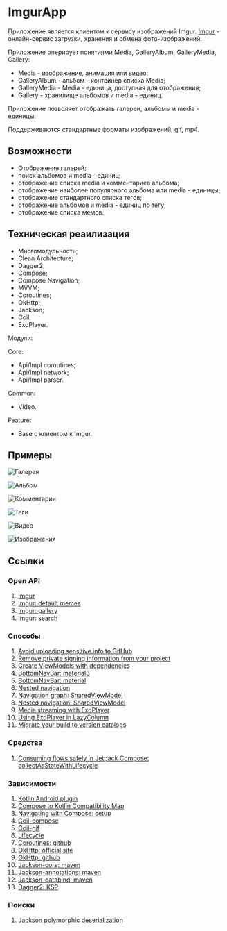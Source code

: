 # ImgurApp

Приложение является клиентом к сервису изображений Imgur.
[Imgur](https://apidocs.imgur.com) - онлайн-сервис загрузки, хранения и обмена фото-изображений.

Приложение оперирует понятиями Media, GalleryAlbum, GalleryMedia, Gallery:

- Media - изображение, анимация или видео;
- GalleryAlbum - альбом - контейнер списка Media;
- GalleryMedia - Media - единица, доступная для отображения;
- Gallery - хранилище альбомов и media - единиц.

Приложение позволяет отображать галереи, альбомы и media - единицы.

Поддерживаются стандартные форматы изображений, gif, mp4.

## Возможности

- Отображение галерей;
- поиск альбомов и media - единиц;
- отображение списка media и комментариев альбома;
- отображение наиболее популярного альбома или media - единицы;
- отображение стандартного списка тегов;
- отображение альбомов и media - единиц по тегу;
- отображение списка мемов.

## Техническая реаилизация

- Многомодульность;
- Clean Architecture;
- Dagger2;
- Compose;
- Compose Navigation;
- MVVM;
- Coroutines;
- OkHttp;
- Jackson;
- Coil;
- ExoPlayer.

Модули:

Core:

- Api/Impl coroutines;
- Api/Impl network;
- Api/Impl parser.

Common:

- Video.

Feature:

- Base с клиентом к Imgur.


## Примеры

![Галерея](screens/gallery.png)

![Альбом](screens/album.png)

![Комментарии](screens/comments.png)

![Теги](screens/tags_topics.png)

![Видео](screens/video.png)

![Изображения](screens/images.png)

## Ссылки

### Open API

1. [Imgur](https://apidocs.imgur.com)
2. [Imgur: default memes](https://api.imgur.io/endpoints/memegen#defaults)
3. [Imgur: gallery](https://api.imgur.io/endpoints/gallery)
4. [Imgur: search](https://apidocs.imgur.com/#3c981acf-47aa-488f-b068-269f65aee3ce)

### Способы

1. [Avoid uploading sensitive info to GitHub](https://dev.to/leehendryp/avoid-versioning-api-keys-and-sensitive-info-on-android-here-s-how-56e1)
2. [Remove private signing information from your project](https://developer.android.com/build/gradle-tips#remove-private-signing-information-from-your-project)
3. [Create ViewModels with dependencies](https://developer.android.com/topic/libraries/architecture/viewmodel/viewmodel-factories)
4. [BottomNavBar: material3](https://developer.android.com/jetpack/compose/designsystems/material3#navigation-components)
5. [BottomNavBar: material](https://developer.android.com/jetpack/compose/navigation#bottom-nav)
6. [Nested navigation](https://developer.android.com/jetpack/compose/navigation#nested-nav)
7. [Navigation graph: SharedViewModel](https://developer.android.com/topic/libraries/architecture/viewmodel/viewmodel-apis#vm-api-navgraph)
8. [Nested navigation: SharedViewModel](https://developer.android.com/jetpack/compose/libraries#hilt-navigation)
9. [Media streaming with ExoPlayer](https://developer.android.com/codelabs/exoplayer-intro#0)
10. [Using ExoPlayer in LazyColumn](https://www.droidcon.com/2021/08/17/using-exoplayer-in-lazycolumn/)
11. [Migrate your build to version catalogs](https://developer.android.com/build/migrate-to-catalogs#groovy)

### Средства

1. [Consuming flows safely in Jetpack Compose: collectAsStateWithLifecycle](https://scribe.rip/androiddevelopers/consuming-flows-safely-in-jetpack-compose-cde014d0d5a3)

### Зависимости

1. [Kotlin Android plugin](https://plugins.gradle.org/plugin/org.jetbrains.kotlin.android)
2. [Compose to Kotlin Compatibility Map](https://developer.android.com/jetpack/androidx/releases/compose-kotlin)
3. [Navigating with Compose: setup](https://developer.android.com/jetpack/compose/navigation#setup)
4. [Coil-compose](https://coil-kt.github.io/coil/compose/)
5. [Coil-gif](https://coil-kt.github.io/coil/gifs/)
6. [Lifecycle](https://developer.android.com/jetpack/androidx/releases/lifecycle)
7. [Coroutines: github](https://github.com/Kotlin/kotlinx.coroutines?ysclid=lmlu7wzq7s561517129)
8. [OkHttp: official site](https://square.github.io/okhttp/)
9. [OkHttp: github](https://github.com/square/okhttp)
10. [Jackson-core: maven](https://search.maven.org/artifact/com.fasterxml.jackson.core/jackson-core/2.15.2/jar?eh=)
11. [Jackson-annotations: maven](https://search.maven.org/artifact/com.fasterxml.jackson.core/jackson-annotations/2.15.2/jar)
12. [Jackson-databind: maven](https://search.maven.org/artifact/com.fasterxml.jackson.core/jackson-databind/2.15.2/jar)
13. [Dagger2: KSP](https://dagger.dev/dev-guide/ksp)

### Поиски

1. [Jackson polymorphic deserialization](https://github.com/FasterXML/jackson-docs/wiki/JacksonPolymorphicDeserialization?ref=igorski.co)